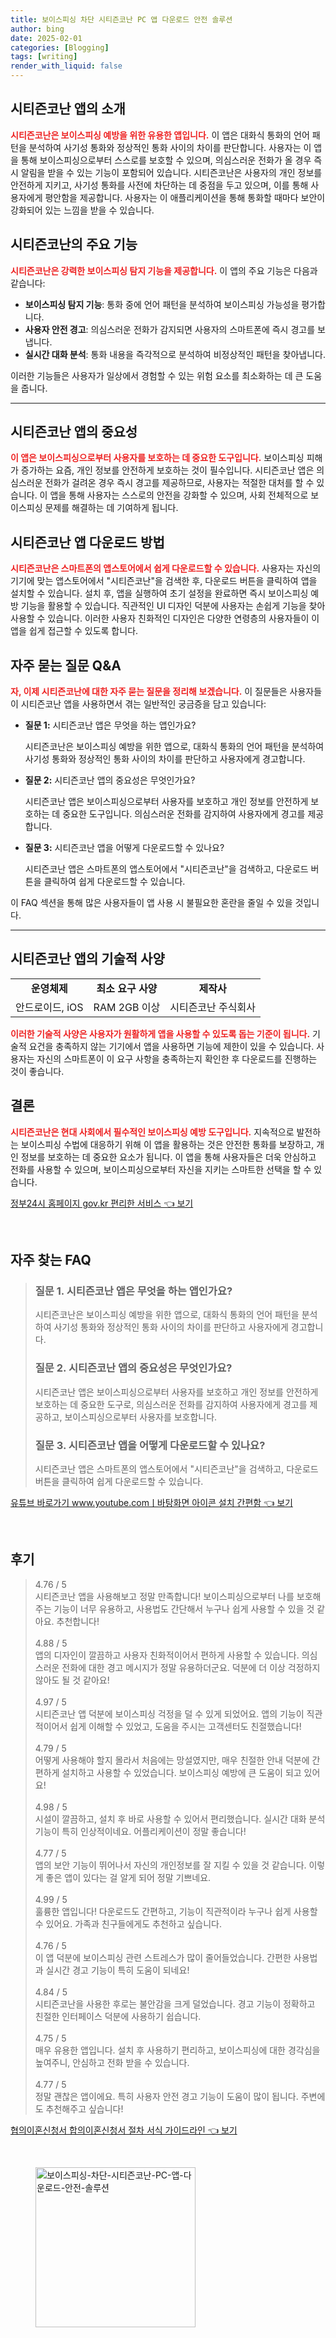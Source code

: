 ```yaml
---
title: 보이스피싱 차단 시티즌코난 PC 앱 다운로드 안전 솔루션
author: bing
date: 2025-02-01
categories: [Blogging]
tags: [writing]
render_with_liquid: false
---
```



<h2 id='시티즌코난_소개'>시티즌코난 앱의 소개</h2>

<p><b><span style="color: #ee2323;">시티즌코난은 보이스피싱 예방을 위한 유용한 앱입니다.</span></b> 이 앱은 대화식 통화의 언어 패턴을 분석하여 사기성 통화와 정상적인 통화 사이의 차이를 판단합니다. 사용자는 이 앱을 통해 보이스피싱으로부터 스스로를 보호할 수 있으며, 의심스러운 전화가 올 경우 즉시 알림을 받을 수 있는 기능이 포함되어 있습니다. 시티즌코난은 사용자의 개인 정보를 안전하게 지키고, 사기성 통화를 사전에 차단하는 데 중점을 두고 있으며, 이를 통해 사용자에게 평안함을 제공합니다. 사용자는 이 애플리케이션을 통해 통화할 때마다 보안이 강화되어 있는 느낌을 받을 수 있습니다.</p>

<h2 id='시티즌코난_기능'>시티즌코난의 주요 기능</h2>

<p><b><span style="color: #ee2323;">시티즌코난은 강력한 보이스피싱 탐지 기능을 제공합니다.</span></b> 이 앱의 주요 기능은 다음과 같습니다:</p>

<ul>
    <li><b>보이스피싱 탐지 기능</b>: 통화 중에 언어 패턴을 분석하여 보이스피싱 가능성을 평가합니다.</li>
    <li><b>사용자 안전 경고</b>: 의심스러운 전화가 감지되면 사용자의 스마트폰에 즉시 경고를 보냅니다.</li>
    <li><b>실시간 대화 분석</b>: 통화 내용을 즉각적으로 분석하여 비정상적인 패턴을 찾아냅니다.</li>
</ul>

<p>이러한 기능들은 사용자가 일상에서 경험할 수 있는 위험 요소를 최소화하는 데 큰 도움을 줍니다.</p>

<hr />

<h2 id='시티즌코난_중요성'>시티즌코난 앱의 중요성</h2>

<p><b><span style="color: #ee2323;">이 앱은 보이스피싱으로부터 사용자를 보호하는 데 중요한 도구입니다.</span></b> 보이스피싱 피해가 증가하는 요즘, 개인 정보를 안전하게 보호하는 것이 필수입니다. 시티즌코난 앱은 의심스러운 전화가 걸려온 경우 즉시 경고를 제공하므로, 사용자는 적절한 대처를 할 수 있습니다. 이 앱을 통해 사용자는 스스로의 안전을 강화할 수 있으며, 사회 전체적으로 보이스피싱 문제를 해결하는 데 기여하게 됩니다.</p>

<h2 id='시티즌코난_다운로드_방법'>시티즌코난 앱 다운로드 방법</h2>

<p><b><span style="color: #ee2323;">시티즌코난은 스마트폰의 앱스토어에서 쉽게 다운로드할 수 있습니다.</span></b> 사용자는 자신의 기기에 맞는 앱스토어에서 "시티즌코난"을 검색한 후, 다운로드 버튼을 클릭하여 앱을 설치할 수 있습니다. 설치 후, 앱을 실행하여 초기 설정을 완료하면 즉시 보이스피싱 예방 기능을 활용할 수 있습니다. 직관적인 UI 디자인 덕분에 사용자는 손쉽게 기능을 찾아 사용할 수 있습니다. 이러한 사용자 친화적인 디자인은 다양한 연령층의 사용자들이 이 앱을 쉽게 접근할 수 있도록 합니다.</p>

<h2 id='사용자_질문'>자주 묻는 질문 Q&A</h2>

<p><b><span style="color: #ee2323;">자, 이제 시티즌코난에 대한 자주 묻는 질문을 정리해 보겠습니다.</span></b> 이 질문들은 사용자들이 시티즌코난 앱을 사용하면서 겪는 일반적인 궁금증을 담고 있습니다:</p>

<ul>
    <li><b>질문 1:</b> 시티즌코난 앱은 무엇을 하는 앱인가요?
        <p>시티즌코난은 보이스피싱 예방을 위한 앱으로, 대화식 통화의 언어 패턴을 분석하여 사기성 통화와 정상적인 통화 사이의 차이를 판단하고 사용자에게 경고합니다.</p>
    </li>
    <li><b>질문 2:</b> 시티즌코난 앱의 중요성은 무엇인가요?
        <p>시티즌코난 앱은 보이스피싱으로부터 사용자를 보호하고 개인 정보를 안전하게 보호하는 데 중요한 도구입니다. 의심스러운 전화를 감지하여 사용자에게 경고를 제공합니다.</p>
    </li>
    <li><b>질문 3:</b> 시티즌코난 앱을 어떻게 다운로드할 수 있나요?
        <p>시티즌코난 앱은 스마트폰의 앱스토어에서 "시티즌코난"을 검색하고, 다운로드 버튼을 클릭하여 쉽게 다운로드할 수 있습니다.</p>
    </li>
</ul>

<p>이 FAQ 섹션을 통해 많은 사용자들이 앱 사용 시 불필요한 혼란을 줄일 수 있을 것입니다.</p>

<hr />

<h2 id='시티즌코난_기술적_사양'>시티즌코난 앱의 기술적 사양</h2>

<table>
    <tr>
        <td style="text-align: center; height: 17px;"><b>운영체제</b></td>
        <td style="text-align: center; height: 17px;"><b>최소 요구 사양</b></td>
        <td style="text-align: center; height: 17px;"><b>제작사</b></td>
    </tr>
    <tr>
        <td style="text-align: center; height: 17px;">안드로이드, iOS</td>
        <td style="text-align: center; height: 17px;">RAM 2GB 이상</td>
        <td style="text-align: center; height: 17px;">시티즌코난 주식회사</td>
    </tr>
</table>

<p><b><span style="color: #ee2323;">이러한 기술적 사양은 사용자가 원활하게 앱을 사용할 수 있도록 돕는 기준이 됩니다.</span></b> 기술적 요건을 충족하지 않는 기기에서 앱을 사용하면 기능에 제한이 있을 수 있습니다. 사용자는 자신의 스마트폰이 이 요구 사항을 충족하는지 확인한 후 다운로드를 진행하는 것이 좋습니다.</p>

<h2 id='결론'>결론</h2>

<p><b><span style="color: #ee2323;">시티즌코난은 현대 사회에서 필수적인 보이스피싱 예방 도구입니다.</span></b> 지속적으로 발전하는 보이스피싱 수법에 대응하기 위해 이 앱을 활용하는 것은 안전한 통화를 보장하고, 개인 정보를 보호하는 데 중요한 요소가 됩니다. 이 앱을 통해 사용자들은 더욱 안심하고 전화를 사용할 수 있으며, 보이스피싱으로부터 자신을 지키는 스마트한 선택을 할 수 있습니다.</p>


<p><a class="click-button" title="정부24시 홈페이지 gov.kr 편리한 서비스" href="https://yellowplanner.github.io/posts/%EC%A0%95%EB%B6%8024%EC%8B%9C-%ED%99%88%ED%8E%98%EC%9D%B4%EC%A7%80-gov.kr-%ED%8E%B8%EB%A6%AC%ED%95%9C-%EC%84%9C%EB%B9%84%EC%8A%A4/" rel="dofollow">정부24시 홈페이지 gov.kr 편리한 서비스 👈 보기</a></p><br>
<h2 id='자주_찾는_FAQ'>자주 찾는 FAQ</h2>
<div itemscope="" itemtype="https://schema.org/FAQPage"> 
<blockquote> 
<div itemscope="" itemprop="mainEntity" itemtype="https://schema.org/Question"> 
<h3 itemprop="name">질문 1. 시티즌코난 앱은 무엇을 하는 앱인가요?</h3> 
<div itemscope="" itemprop="acceptedAnswer" itemtype="https://schema.org/Answer"> 
<span itemprop="text"> 
<p>시티즌코난은 보이스피싱 예방을 위한 앱으로, 대화식 통화의 언어 패턴을 분석하여 사기성 통화와 정상적인 통화 사이의 차이를 판단하고 사용자에게 경고합니다.</p> 
</span> 
</div> 
</div> 

<div itemscope="" itemprop="mainEntity" itemtype="https://schema.org/Question"> 
<h3 itemprop="name">질문 2. 시티즌코난 앱의 중요성은 무엇인가요?</h3> 
<div itemscope="" itemprop="acceptedAnswer" itemtype="https://schema.org/Answer"> 
<span itemprop="text"> 
<p>시티즌코난 앱은 보이스피싱으로부터 사용자를 보호하고 개인 정보를 안전하게 보호하는 데 중요한 도구로, 의심스러운 전화를 감지하여 사용자에게 경고를 제공하고, 보이스피싱으로부터 사용자를 보호합니다.</p> 
</span> 
</div> 
</div> 

<div itemscope="" itemprop="mainEntity" itemtype="https://schema.org/Question"> 
<h3 itemprop="name">질문 3. 시티즌코난 앱을 어떻게 다운로드할 수 있나요?</h3> 
<div itemscope="" itemprop="acceptedAnswer" itemtype="https://schema.org/Answer"> 
<span itemprop="text"> 
<p>시티즌코난 앱은 스마트폰의 앱스토어에서 "시티즌코난"을 검색하고, 다운로드 버튼을 클릭하여 쉽게 다운로드할 수 있습니다.</p> 
</span> 
</div> 
</div> 
</blockquote> 
</div>
<p><a class="click-button" title="유튜브 바로가기 www.youtube.comㅣ바탕화면 아이콘 설치 간편함" href="https://yellowplanner.github.io/posts/%EC%9C%A0%ED%8A%9C%EB%B8%8C-%EB%B0%94%EB%A1%9C%EA%B0%80%EA%B8%B0-www.youtube.com%E3%85%A3%EB%B0%94%ED%83%95%ED%99%94%EB%A9%B4-%EC%95%84%EC%9D%B4%EC%BD%98-%EC%84%A4%EC%B9%98-%EA%B0%84%ED%8E%B8%ED%95%A8/" rel="dofollow">유튜브 바로가기 www.youtube.comㅣ바탕화면 아이콘 설치 간편함 👈 보기</a></p><br>
<h2 id='후기'>후기</h2>
<div itemscope itemtype="https://schema.org/Product">
  <blockquote>
  <div itemprop="review" itemscope itemtype="https://schema.org/Review">
      <div itemprop="reviewRating" itemscope itemtype="https://schema.org/Rating"> <span itemprop="ratingValue">4.76</span> / <span itemprop="bestRating">5</span> </div>
      <span itemprop="reviewBody">시티즌코난 앱을 사용해보고 정말 만족합니다! 보이스피싱으로부터 나를 보호해주는 기능이 너무 유용하고, 사용법도 간단해서 누구나 쉽게 사용할 수 있을 것 같아요. 추천합니다!</span>
  </div>
  <br>
  <div itemprop="review" itemscope itemtype="https://schema.org/Review">
      <div itemprop="reviewRating" itemscope itemtype="https://schema.org/Rating"> <span itemprop="ratingValue">4.88</span> / <span itemprop="bestRating">5</span> </div>
      <span itemprop="reviewBody">앱의 디자인이 깔끔하고 사용자 친화적이어서 편하게 사용할 수 있습니다. 의심스러운 전화에 대한 경고 메시지가 정말 유용하더군요. 덕분에 더 이상 걱정하지 않아도 될 것 같아요!</span>
  </div>
  <br>
  <div itemprop="review" itemscope itemtype="https://schema.org/Review">
      <div itemprop="reviewRating" itemscope itemtype="https://schema.org/Rating"> <span itemprop="ratingValue">4.97</span> / <span itemprop="bestRating">5</span> </div>
      <span itemprop="reviewBody">시티즌코난 앱 덕분에 보이스피싱 걱정을 덜 수 있게 되었어요. 앱의 기능이 직관적이어서 쉽게 이해할 수 있었고, 도움을 주시는 고객센터도 친절했습니다!</span>
  </div>
  <br>
  <div itemprop="review" itemscope itemtype="https://schema.org/Review">
      <div itemprop="reviewRating" itemscope itemtype="https://schema.org/Rating"> <span itemprop="ratingValue">4.79</span> / <span itemprop="bestRating">5</span> </div>
      <span itemprop="reviewBody">어떻게 사용해야 할지 몰라서 처음에는 망설였지만, 매우 친절한 안내 덕분에 간편하게 설치하고 사용할 수 있었습니다. 보이스피싱 예방에 큰 도움이 되고 있어요!</span>
  </div>
  <br>
  <div itemprop="review" itemscope itemtype="https://schema.org/Review">
      <div itemprop="reviewRating" itemscope itemtype="https://schema.org/Rating"> <span itemprop="ratingValue">4.98</span> / <span itemprop="bestRating">5</span> </div>
      <span itemprop="reviewBody">시설이 깔끔하고, 설치 후 바로 사용할 수 있어서 편리했습니다. 실시간 대화 분석 기능이 특히 인상적이네요. 어플리케이션이 정말 좋습니다!</span>
  </div>
  <br>
  <div itemprop="review" itemscope itemtype="https://schema.org/Review">
      <div itemprop="reviewRating" itemscope itemtype="https://schema.org/Rating"> <span itemprop="ratingValue">4.77</span> / <span itemprop="bestRating">5</span> </div>
      <span itemprop="reviewBody">앱의 보안 기능이 뛰어나서 자신의 개인정보를 잘 지킬 수 있을 것 같습니다. 이렇게 좋은 앱이 있다는 걸 알게 되어 정말 기쁘네요.</span>
  </div>
  <br>
  <div itemprop="review" itemscope itemtype="https://schema.org/Review">
      <div itemprop="reviewRating" itemscope itemtype="https://schema.org/Rating"> <span itemprop="ratingValue">4.99</span> / <span itemprop="bestRating">5</span> </div>
      <span itemprop="reviewBody">훌륭한 앱입니다! 다운로드도 간편하고, 기능이 직관적이라 누구나 쉽게 사용할 수 있어요. 가족과 친구들에게도 추천하고 싶습니다.</span>
  </div>
  <br>
  <div itemprop="review" itemscope itemtype="https://schema.org/Review">
      <div itemprop="reviewRating" itemscope itemtype="https://schema.org/Rating"> <span itemprop="ratingValue">4.76</span> / <span itemprop="bestRating">5</span> </div>
      <span itemprop="reviewBody">이 앱 덕분에 보이스피싱 관련 스트레스가 많이 줄어들었습니다. 간편한 사용법과 실시간 경고 기능이 특히 도움이 되네요!</span>
  </div>
  <br>
  <div itemprop="review" itemscope itemtype="https://schema.org/Review">
      <div itemprop="reviewRating" itemscope itemtype="https://schema.org/Rating"> <span itemprop="ratingValue">4.84</span> / <span itemprop="bestRating">5</span> </div>
      <span itemprop="reviewBody">시티즌코난을 사용한 후로는 불안감을 크게 덜었습니다. 경고 기능이 정확하고 친절한 인터페이스 덕분에 사용하기 쉽습니다.</span>
  </div>
  <br>
  <div itemprop="review" itemscope itemtype="https://schema.org/Review">
      <div itemprop="reviewRating" itemscope itemtype="https://schema.org/Rating"> <span itemprop="ratingValue">4.75</span> / <span itemprop="bestRating">5</span> </div>
      <span itemprop="reviewBody">매우 유용한 앱입니다. 설치 후 사용하기 편리하고, 보이스피싱에 대한 경각심을 높여주니, 안심하고 전화 받을 수 있습니다.</span>
  </div>
  <br>
  <div itemprop="review" itemscope itemtype="https://schema.org/Review">
      <div itemprop="reviewRating" itemscope itemtype="https://schema.org/Rating"> <span itemprop="ratingValue">4.77</span> / <span itemprop="bestRating">5</span> </div>
      <span itemprop="reviewBody">정말 괜찮은 앱이에요. 특히 사용자 안전 경고 기능이 도움이 많이 됩니다. 주변에도 추천해주고 싶습니다!</span>
  </div>
  </blockquote>
</div>
<p><a class="click-button" title="협의이혼신청서 합의이혼신청서 절차 서식 가이드라인" href="https://yellowplanner.github.io/posts/%ED%98%91%EC%9D%98%EC%9D%B4%ED%98%BC%EC%8B%A0%EC%B2%AD%EC%84%9C-%ED%95%A9%EC%9D%98%EC%9D%B4%ED%98%BC%EC%8B%A0%EC%B2%AD%EC%84%9C-%EC%A0%88%EC%B0%A8-%EC%84%9C%EC%8B%9D-%EA%B0%80%EC%9D%B4%EB%93%9C%EB%9D%BC%EC%9D%B8/" rel="dofollow">협의이혼신청서 합의이혼신청서 절차 서식 가이드라인 👈 보기</a></p><br>
<figure class="image"><img src="https://yellowplanner.github.io/assets/img/thumbnail/보이스피싱-차단-시티즌코난-PC-앱-다운로드-안전-솔루션.webp" alt="보이스피싱-차단-시티즌코난-PC-앱-다운로드-안전-솔루션" width="256" height="256"></figure>